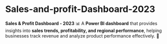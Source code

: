 # Sales-and-profit-Dashboard-2023
**Sales &amp; Profit Dashboard - 2023** 📊   A **Power BI dashboard** that provides insights into **sales trends, profitability, and regional performance**, helping businesses track revenue and analyze product performance effectively. 🚀
